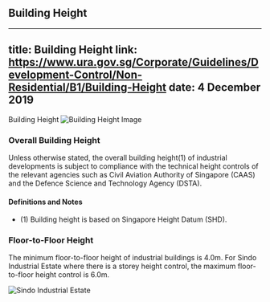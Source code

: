 
## Building Height
---
title: Building Height
link: https://www.ura.gov.sg/Corporate/Guidelines/Development-Control/Non-Residential/B1/Building-Height
date: 4 December 2019
---

Building Height
![Building Height Image](https://www.ura.gov.sg/-/media/Corporate/Guidelines/Development-control/Industrial/B103_Building_Height.jpg?h=100%25&w=100%25)

### Overall Building Height

Unless otherwise stated, the overall building height(1) of industrial developments is subject to compliance with the technical height controls of the relevant agencies such as Civil Aviation Authority of Singapore (CAAS) and the Defence Science and Technology Agency (DSTA).

#### Definitions and Notes

- (1) Building height is based on Singapore Height Datum (SHD).

### Floor-to-Floor Height

The minimum floor-to-floor height of industrial buildings is 4.0m. For Sindo Industrial Estate where there is a storey height control, the maximum floor-to-floor height control is 6.0m.

![Sindo Industrial Estate](https://www.ura.gov.sg/-/media/Corporate/Guidelines/Development-control/Industrial/Sindo-Industrial-Estate.png?h=100%25&w=100%25)
